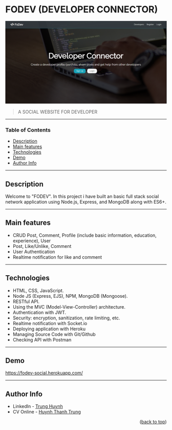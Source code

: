 <div id="top"></div>

# FODEV (DEVELOPER CONNECTOR)

![Project Image](public/img/fodev.PNG)

> A SOCIAL WEBSITE FOR DEVELOPER

---

### Table of Contents

- [Description](#description)
- [Main features](#main-features)
- [Technologies](#technologies)
- [Demo](#demo)
- [Author Info](#author-info)
<!-- - [License](#license) -->

---

## Description

Welcome to "FODEV". In this project i have built an basic full stack social network application using Node.js, Express, and MongoDB along with ES6+.

---

## Main features

- CRUD Post, Comment, Profile (include basic information, education, experience), User
- Post, Like/Unlike, Comment
- User Authentication
- Realtime notification for like and comment

---

## Technologies

- HTML, CSS, JavaScript.
- Node JS (Express, EJS), NPM, MongoDB (Mongoose).
- RESTful API.
- Using the MVC (Model-View-Controller) architecture.
- Authentication with JWT.
- Security: encryption, sanitization, rate limiting, etc.
- Realtime notification with Socket.io
- Deploying application with Heroku
- Managing Source Code with Git/Github
- Checking API with Postman

---

## Demo

https://fodev-social.herokuapp.com/

---

<!--
## License

MIT License

Copyright (c) [2022] [Huynh Thanh Trung]

Permission is hereby granted, free of charge, to any person obtaining a copy
of this software and associated documentation files (the "Software"), to deal
in the Software without restriction, including without limitation the rights
to use, copy, modify, merge, publish, distribute, sublicense, and/or sell
copies of the Software, and to permit persons to whom the Software is
furnished to do so, subject to the following conditions:

The above copyright notice and this permission notice shall be included in all
copies or substantial portions of the Software.

THE SOFTWARE IS PROVIDED "AS IS", WITHOUT WARRANTY OF ANY KIND, EXPRESS OR
IMPLIED, INCLUDING BUT NOT LIMITED TO THE WARRANTIES OF MERCHANTABILITY,
FITNESS FOR A PARTICULAR PURPOSE AND NONINFRINGEMENT. IN NO EVENT SHALL THE
AUTHORS OR COPYRIGHT HOLDERS BE LIABLE FOR ANY CLAIM, DAMAGES OR OTHER
LIABILITY, WHETHER IN AN ACTION OF CONTRACT, TORT OR OTHERWISE, ARISING FROM,
OUT OF OR IN CONNECTION WITH THE SOFTWARE OR THE USE OR OTHER DEALINGS IN THE
SOFTWARE.

--- -->

## Author Info

- LinkedIn - [Trung Huynh](https://www.linkedin.com/in/trung-hu%E1%BB%B3nh-7522b5213/)
- CV Online - [Huynh Thanh Trung](https://trung-git.github.io/cv-trung/)
<p align="right">(<a href="#top">back to top</a>)</p>
